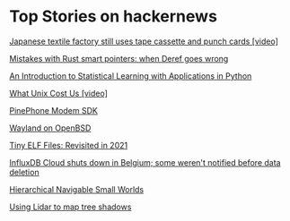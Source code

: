 # Top Stories on hackernews <br />
[Japanese textile factory still uses tape cassette and punch cards [video]](https://www.youtube.com/watch?v=zWJZFQHklBg)

[Mistakes with Rust smart pointers: when Deref goes wrong](https://www.fuzzypixelz.com/blog/deref-confusion/)

[An Introduction to Statistical Learning with Applications in Python](https://www.statlearning.com)

[What Unix Cost Us [video]](https://www.youtube.com/watch?v=9-IWMbJXoLM)

[PinePhone Modem SDK](https://github.com/the-modem-distro/pinephone_modem_sdk)

[Wayland on OpenBSD](https://xenocara.org/Wayland_on_OpenBSD.html)

[Tiny ELF Files: Revisited in 2021](https://nathanotterness.com/2021/10/tiny_elf_modernized.html)

[InfluxDB Cloud shuts down in Belgium; some weren't notified before data deletion](https://community.influxdata.com/t/getting-weird-results-from-gcp-europe-west1/30615)

[Hierarchical Navigable Small Worlds](https://zilliz.com/blog/hierarchical-navigable-small-worlds-HNSW)

[Using Lidar to map tree shadows](https://tedpiotrowski.svbtle.com/using-lidar-for-tree-shadows-in-shademap)
